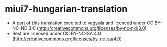# miui7-hungarian-translation
* A part of this translation credited to vagyula and licenced under CC BY-NC-ND 3.0 (http://creativecommons.org/licenses/by-nc-nd/3.0)
* Rest are licensed under CC BY-NC-SA 4.0 (http://creativecommons.org/licenses/by-nc-sa/4.0)
